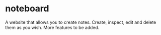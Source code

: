 # noteboard
A website that allows you to create notes. Create, inspect, edit and delete them as you wish. More features to be added.
